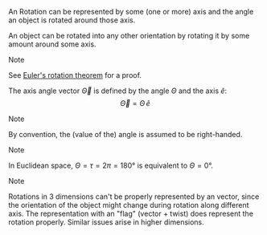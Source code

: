 An Rotation can be represented by some (one or more) axis and the angle an object is rotated around those axis.

An object can be rotated into any other orientation by rotating it by some amount around some axis.

> [!Note]
 > See [Euler's rotation theorem](https://en.wikipedia.org/wiki/Euler%27s_rotation_theorem) for a proof.

The axis angle vector $\vec{Θ}$ is defined by the angle $Θ$ and the axis $\hat{e}$:
$$\vec{Θ} = Θ\,\hat{e}$$
> [!Note]
> By convention, the (value of the) angle is assumed to be right-handed.

> [!Note]
> In Euclidean space, $Θ = \tau = 2\pi = 180°$ is equivalent to $Θ = 0°$.

> [!Note]
> Rotations in 3 dimensions can't be properly represented by an vector, since the orientation of the object might change during rotation along different axis.
> The representation with an "flag" (vector + twist) does represent the rotation properly.
> Similar issues arise in higher dimensions.
